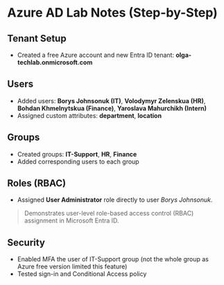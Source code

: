 # Azure AD Lab Notes (Step-by-Step)

## Tenant Setup
- Created a free Azure account and new Entra ID tenant: **olga-techlab.onmicrosoft.com**

## Users
- Added users: **Borys Johnsonuk (IT)**, **Volodymyr Zelenskua (HR)**, **Bohdan Khmelnytskua (Finance)**, **Yaroslava Mahurchikh (Intern)**
- Assigned custom attributes: **department**, **location**

## Groups
- Created groups: **IT-Support**, **HR**, **Finance**
- Added corresponding users to each group

## Roles (RBAC)

- Assigned **User Administrator** role directly to user *Borys Johnsonuk*.

> Demonstrates user-level role-based access control (RBAC) assignment in Microsoft Entra ID.



## Security
- Enabled MFA the user of IT-Support group (not the whole group as Azure free version limited this feature)
- Tested sign-in and Conditional Access policy
